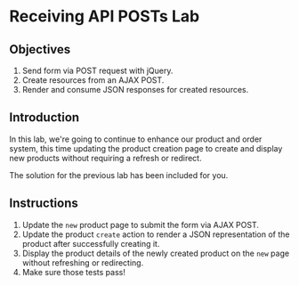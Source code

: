 # Receiving API POSTs Lab

## Objectives

  1. Send form via POST request with jQuery.
  2. Create resources from an AJAX POST.
  3. Render and consume JSON responses for created resources.

## Introduction


In this lab, we're going to continue to enhance our product and order
system, this time updating the product creation page to create and
display new products without requiring a refresh or redirect.

The solution for the previous lab has been included for you.

## Instructions

1. Update the `new` product page to submit the form via AJAX POST.
2. Update the product `create` action to render a JSON representation of
   the product after successfully creating it.
3. Display the product details of the newly created product on the `new` page without refreshing or redirecting.
4. Make sure those tests pass!
